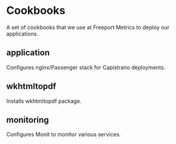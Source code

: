 Cookbooks
=========
A set of cookbooks that we use at Freeport Metrics to deploy our applications.

application
-----------
Configures nginx/Passenger stack for Capistrano deployments.

wkhtmltopdf
-----------
Installs wkhtmltopdf package.

monitoring
----------
Configures Monit to monitor various services.
